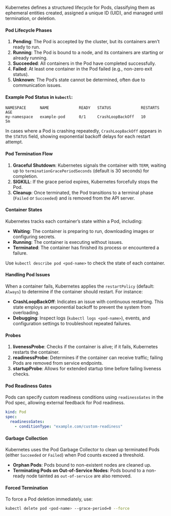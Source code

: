 
Kubernetes defines a structured lifecycle for Pods, classifying them as ephemeral entities created, assigned a unique ID (UID), and managed until termination, or deletion.

#### Pod Lifecycle Phases

1. **Pending**: The Pod is accepted by the cluster, but its containers aren’t ready to run.
2. **Running**: The Pod is bound to a node, and its containers are starting or already running.
3. **Succeeded**: All containers in the Pod have completed successfully.
4. **Failed**: At least one container in the Pod failed (e.g., non-zero exit status).
5. **Unknown**: The Pod’s state cannot be determined, often due to communication issues.

#### Example Pod Status in `kubectl`:

```plaintext
NAMESPACE      NAME             READY   STATUS             RESTARTS   AGE
my-namespace   example-pod      0/1     CrashLoopBackOff   10         5m
```

In cases where a Pod is crashing repeatedly, `CrashLoopBackOff` appears in the `STATUS` field, showing exponential backoff delays for each restart attempt.

#### Pod Termination Flow

1. **Graceful Shutdown**: Kubernetes signals the container with `TERM`, waiting up to `terminationGracePeriodSeconds` (default is 30 seconds) for completion.
2. **SIGKILL**: If the grace period expires, Kubernetes forcefully stops the Pod.
3. **Cleanup**: Once terminated, the Pod transitions to a terminal phase (`Failed` or `Succeeded`) and is removed from the API server.

#### Container States

Kubernetes tracks each container’s state within a Pod, including:

- **Waiting**: The container is preparing to run, downloading images or configuring secrets.
- **Running**: The container is executing without issues.
- **Terminated**: The container has finished its process or encountered a failure.

Use `kubectl describe pod <pod-name>` to check the state of each container.

#### Handling Pod Issues

When a container fails, Kubernetes applies the `restartPolicy` (default: `Always`) to determine if the container should restart. For instance:

- **CrashLoopBackOff**: Indicates an issue with continuous restarting. This state employs an exponential backoff to prevent the system from overloading.
- **Debugging**: Inspect logs (`kubectl logs <pod-name>`), events, and configuration settings to troubleshoot repeated failures.

#### Probes

1. **livenessProbe**: Checks if the container is alive; if it fails, Kubernetes restarts the container.
2. **readinessProbe**: Determines if the container can receive traffic; failing Pods are removed from service endpoints.
3. **startupProbe**: Allows for extended startup time before failing liveness checks.

#### Pod Readiness Gates

Pods can specify custom readiness conditions using `readinessGates` in the Pod spec, allowing external feedback for Pod readiness.

```yaml
kind: Pod
spec:
  readinessGates:
    - conditionType: "example.com/custom-readiness"
```

#### Garbage Collection

Kubernetes uses the Pod Garbage Collector to clean up terminated Pods (either `Succeeded` or `Failed`) when Pod counts exceed a threshold.

- **Orphan Pods**: Pods bound to non-existent nodes are cleaned up.
- **Terminating Pods on Out-of-Service Nodes**: Pods bound to a non-ready node tainted as `out-of-service` are also removed.

#### Forced Termination

To force a Pod deletion immediately, use:
```bash
kubectl delete pod <pod-name> --grace-period=0 --force
```

